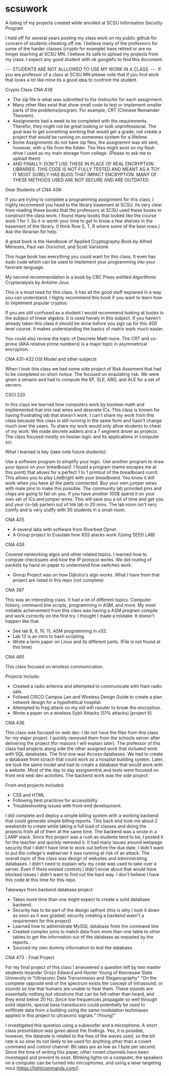 # scsuwork
A listing of my projects created while enrolled at SCSU Information Security Program

I held off for several years posting my class work on my public github for concern of students cheating off me. I believe many of the professors for some of the harder classes (crypto for example) have retired or are no longer teaching at SCSU MN. I believe its safe to upload my projects from my class. I expect any good student with ok googlefu to find this document.


--- STUDENTS ARE NOT ALLLOWED TO USE MY WORK IN A CLASS. ---
If you are professor of a class at SCSU MN please note that if you find work that looks a lot like mine its a good idea to confront the student.


Crypto Class CNA 438
- The zip file is what was submitted to the instructor for each assignment.
- Many other files exist that show small code to test or implement smaller parts of the problems/program. For example, CRT (Chinese Remainder Theorem).
- Assignments had a week to be completed with the requirements. Therefor, they might not be great looking or look unprofessional. The goal was to get something working that would get a grade, not create a project that would be running on someones system for a lifetime.
- Some Assignments do not have zip files, the assignemnt was stil sent, however, with a file from the folder. The files might exist on my flash drive I used as my main storage from college. (Please to ask me to upload them)
- AND FINALLY: DON'T USE THESE IN PLACE OF REAL ENCRYPTION LIBRARIES. THIS CODE IS NOT FULLY TESTED AND MEANT AS A TOY. IT MOST SURELY HAS BUGS THAT IMPACT ENCRYPTION. MANY OF THESE METHODS USED ARE NOT SECURE AND ARE OUTDATED.

Dear Students of CNA 438:

If you are trying to complete a programming assignment for this class, I highly recommend you head to the library basement at SCSU. Its very clear from reading these books that the professors at SCSU used these books to construct the class work. I found many books that looked like the course work 1 for 1. So it is worth your time to get to know a few shelves in the basement of the library. (I think Row S, T, R where some of the best rows.) Ask the librarian for help.

A great book is the Handbook of Applied Cryptography Book by Alfred Menezes, Paul van Oorschot, and Scott Vanstone

This huge book has everything you could want for this class. It even has sudo code which can be used to implement your programming into your favorate language.

My second recommendation is a book by CRC Press entitled Algorithmic Cryptanalysis by Antoine Joux.

This is a must read for this class. It has all the good stuff explaned in a way you can understand. I highly recommend this book if you want to learn how to implement popular cryptos.

If you are still confused as a student I would recommend looking at books in the subject of linear algebra.
It is used hevaly in this subject. If you haven't already taken this class it should be done before you sign up for this 400 level course. It makes understanding the basics of matrix work much easier.

You could also review the topic of Descrete Math more. The CRT and co-prime (AKA relative prime numbers) is a major topic in asymmetrical encryption.

CNA 431-432 OSI Model and other subjects

When I took this class we had some side project of Risk Assement that had to be completed on short notice. The focused on evaulating risk. We were given a senario and had to compute the EF, SLE, ARO, and ALE for a set of servers.

CSCI 220

In this class we learned how computers work by boolean math and impliemented that into real wires and descrete ICs. This class is known for having frustrating lab that doesn't work. I can't share my work from this class because this class is still running in the same form and hasn't change much over the years. To share my work would only allow students to cheat of my work. We made decrete adders and a 7 segment driver as projects. The class focused mostly on boolan logic and its applications in computer sci.

What I learned is key (take note future students):

Use a software program to simplify your logic. Use another program to draw your layout on your breadboard. I found a program (name excapes me at this point) that allows for a perfect 1 to 1 printout of the breadboard curcit. This allows you to play LiteBright with your breadboard. You know it will work when you have all the parts connected. Buy your own jumper wires with male pins to make this possible. The community lab provided pins and chips are going to fail on you. If you have another 100$ spend it on your own set of ICs and jumper wires. This will save you a lot of time and get you and your co-lab partern out of hte lab in 20 mins. The lab room isn't very comfy and is very stuffy with 30 students in a small room.


CNA 425

- A several labs with software from Riverbed Opnet.
- A Group project to Evaulate how XSS atacks work (Using SEED LAB)

CNA 426

Covered networking algos and other related topics. I learned how to compute checksums and how the IP protocol works. We did routing of packets by hand on paper to understand how  switches work.

- Group Project was on how Dijkstra's algo works. What I have from that project are listed in this repo (not complete)

CNA 397

This was an interesting class. It had a lot of different topics. Computer history, command line scripts, programming in ASM, and more. My most notiable acheivement from this class was having a ASM program compile and work correctly on the first try. I thought I made a mistake. It doesn't happen like that.

- See lab 8, 9, 10, 11, ASM programming in x32.
- Lab 12 is an intro to bash scripting.
- Wrote a term paper on Linux and its different parts. (File is not found at this time)


CNA 465

This class focused on wireless communication.

Projects include:

- Created a radio antenna and attempted to communicate with Ham radio sats.
- Follwed CISCO Campus Lan and Wireless Design Guide to create a plan network design for a hypothetical hospital.
- Attempted to frag attack on my old wifi raouter to break the encryption.
- Wrote a paper on a wireless Sybil Attacks (51% attacks) [project 6]

CNA 436

This class was focused on web dev. I do not have the files from this class for my major project. I quickly removed them from the schools server after delivering the project (for reasons I will explain later). The professor of this class had projects along side the other assigned work that included work with SQL databases. The first one was Access databases. We had to create a database from scrach that could work as a hospital building system. Later, we took the same model and had to create a database that would work with a website. Most of the day to day assignemtns and tests were focused on front end web dev activities. The backend work was the side project.

Front-end projects included:
- CSS and HTML
- Following best practices for accessibility
- Troubleshooting issues with front-end development.

I did complete and deploy a simple billing system with a working backend that could generate simple billing reports. This back end took me about 2 weekends to create while taking a full load of classes and doing the projects from all of them at the same time. The backend was a wrote in a LAMP stack. Since this project was a rush as students tend to be, I posted it for the teacher and quickly removed it. It had many issues around webpage security that I didn't have time to work out before the due date. I didn't want to put the college's webserver it was running at risk of an attack. The overall topic of this class was design of websites and administrating databases. I didn't need to explain why my code was used to take over a server. Even if there existed controls I didn't know about that would have blocked issues I didn't want to find out the hard way. I don't believe I have this code at this time for this repo.

Takeways from backend database project:
- Takes more time than one might expect to create a solid database backend.
- Security has to be part of the design upfront (this is why I took it down as soon as it was graded; security creating a backend wasn't a requirement for this project)
- Learned how to administrate MySQL database from the command line
- Created complex joins to match data from more than one table to other tables to get the information out of the database as requsted by the reports.
- Sourced my own dummy information to test the database.


CNA 473 - Final Project

For my final project of this class I anwswered a question left by two master students lexander Orosz Edward and Hunter Young of Kennesaw State University in “Ultrasonic Data Transmission and Steganography" "On the complete opposite end of the spectrum exists the concept of infrasound, or sounds so low that humans are unable to hear them. These sounds are essentially nothing but vibrations that can be felt rather than heard, and they exist below 20 Hz. Since low frequencies propagate so well through solid objects, special bass transducers could potentially be used to exfiltrate data from a building using the same modulation techniques applied in this project to ultrasonic signals.” (Young)"



I investigated this question using a subwoofer and a microphone. A short class presentation was given about the findings. Yes, it is possible, however, the datarate is related to the freq of the waves used, so the bit rate is so slow its not likely to be used for anything other than a covert command and control channel. Bit rates are as low as 1 byte per second. Since the time of writing this paper, other covert channels have been investaged and provent to exist. Blinking lights on a computer, the speakers on a computer can be turned into mircophones, and using a laser targeting mics (https://lightcommands.com/). 
